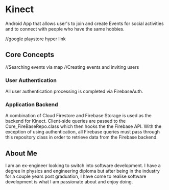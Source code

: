 # Kinect
Android App that allows user's to join and create Events for social activities and to connect with people who have the same hobbies.

//google playstore hyper link

## Core Concepts
//Searching events via map
//Creating events and inviting users
### User Authentication
All user authentication processing is completed via FirebaseAuth.

### Application Backend
A combination of Cloud Firestore and Firebase Storage is used as the backend for Kinect. Client-side queries are passed to the Core_FireBaseRepo.class which then hooks the the Firebase API. With the exception of using authentication, all Firebase queries must pass through this repository class in order to retrieve data from the Firebase backend.

## About Me
I am an ex-engineer looking to switch into software development. I have a degree in physics and engineering diploma but after being in the industry for a couple years post graduation, I have come to realise software development is what I am passionate about and enjoy doing.
